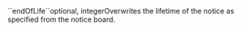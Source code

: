 <tr><td>``endOfLife``</td><td>optional, integer</td><td>Overwrites the lifetime of the notice as specified from the notice board.</td><td></td><td></td></tr>
